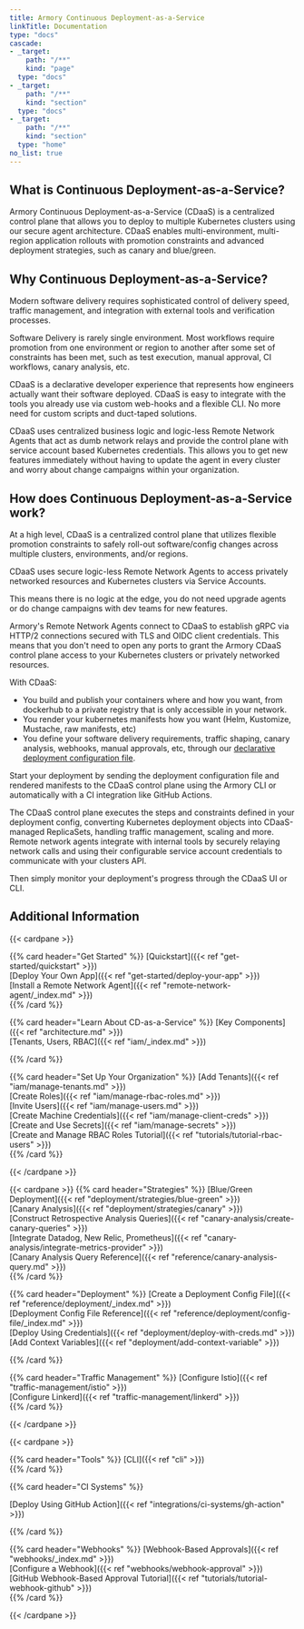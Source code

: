```yaml
---
title: Armory Continuous Deployment-as-a-Service
linkTitle: Documentation
type: "docs"
cascade:
- _target:
    path: "/**"
    kind: "page"
  type: "docs"
- _target:
    path: "/**"
    kind: "section"
  type: "docs"
- _target:
    path: "/**"
    kind: "section"
  type: "home"
no_list: true
---
```


## What is Continuous Deployment-as-a-Service?
Armory Continuous Deployment-as-a-Service (CDaaS) is a centralized control plane that allows you to deploy to multiple Kubernetes clusters using our secure agent architecture. CDaaS enables multi-environment, multi-region application rollouts with promotion constraints and advanced deployment strategies, such as canary and blue/green.

## Why Continuous Deployment-as-a-Service?
Modern software delivery requires sophisticated control of delivery speed, traffic management, and integration with external tools and verification processes. 

Software Delivery is rarely single environment. Most workflows require promotion from one environment or region to another after some set of constraints has been met, such as test execution, manual approval, CI workflows, canary analysis, etc.

CDaaS is a declarative developer experience that represents how engineers actually want their software deployed. CDaaS is easy to integrate with the tools you already use via custom web-hooks and a flexible CLI. No more need for custom scripts and duct-taped solutions.

CDaaS uses centralized business logic and logic-less Remote Network Agents that act as dumb network relays and provide the control plane with service account based Kubernetes credentials. This allows you to get new features immediately without having to update the agent in every cluster and worry about change campaigns within your organization.  

## How does Continuous Deployment-as-a-Service work?
At a high level, CDaaS is a centralized control plane that utilizes flexible promotion constraints to safely roll-out software/config changes across multiple clusters, environments, and/or regions.

CDaaS uses secure logic-less Remote Network Agents to access privately networked resources and Kubernetes clusters via Service Accounts.

This means there is no logic at the edge, you do not need upgrade agents or do change campaigns with dev teams for new features.

Armory's Remote Network Agents connect to CDaaS to establish gRPC via HTTP/2 connections secured with TLS and OIDC client credentials. This means that you don't need to open any ports to grant the Armory CDaaS control plane access to your Kubernetes clusters or privately networked resources.

With CDaaS:
- You build and publish your containers where and how you want, from dockerhub to a private registry that is only accessible in your network.
- You render your kubernetes manifests how you want (Helm, Kustomize, Mustache, raw manifests, etc) 
- You define your software delivery requirements, traffic shaping, canary analysis, webhooks, manual approvals, etc, through our [declarative deployment configuration file]().

Start your deployment by sending the deployment configuration file and rendered manifests to the CDaaS control plane using the Armory CLI or automatically with a CI integration like GitHub Actions.

The CDaaS control plane executes the steps and constraints defined in your deployment config, converting Kubernetes deployment objects into CDaaS-managed ReplicaSets, handling traffic management, scaling and more. Remote network agents integrate with internal tools by securely relaying network calls and using their configurable service account credentials to communicate with your clusters API.

Then simply monitor your deployment's progress through the CDaaS UI or CLI.

## Additional Information


<!-- linkWithLinkTitle didn't render correctly inside the cardpane cards so hard-code link title and use ref -->

{{< cardpane >}}

{{% card header="Get Started" %}}
[Quickstart]({{< ref "get-started/quickstart" >}})</br>
[Deploy Your Own App]({{< ref "get-started/deploy-your-app" >}})</br>
[Install a Remote Network Agent]({{<  ref "remote-network-agent/_index.md" >}})</br>
{{% /card %}}

{{% card header="Learn About CD-as-a-Service" %}}
[Key Components]({{<  ref "architecture.md" >}})</br>
[Tenants, Users, RBAC]({{<  ref "iam/_index.md" >}})</br>

{{% /card %}}

{{% card header="Set Up Your Organization" %}}
[Add Tenants]({{<  ref "iam/manage-tenants.md" >}})</br>
[Create Roles]({{<  ref "iam/manage-rbac-roles.md" >}})</br>
[Invite Users]({{<  ref "iam/manage-users.md" >}})</br>
[Create Machine Credentials]({{< ref "iam/manage-client-creds" >}})</br>
[Create and Use Secrets]({{< ref "iam/manage-secrets" >}})</br>
[Create and Manage RBAC Roles Tutorial]({{<  ref "tutorials/tutorial-rbac-users" >}})</br>
{{% /card %}}

{{< /cardpane >}}

{{< cardpane >}}
{{% card header="Strategies" %}}
[Blue/Green Deployment]({{< ref "deployment/strategies/blue-green" >}})</br>
[Canary Analysis]({{< ref "deployment/strategies/canary" >}})</br>
[Construct Retrospective Analysis Queries]({{< ref "canary-analysis/create-canary-queries" >}})</br>
[Integrate Datadog, New Relic, Prometheus]({{< ref "canary-analysis/integrate-metrics-provider" >}})</br>
[Canary Analysis Query Reference]({{< ref "reference/canary-analysis-query.md" >}})</br>
{{% /card %}}

{{% card header="Deployment" %}}
[Create a Deployment Config File]({{< ref "reference/deployment/_index.md" >}})</br>
[Deployment Config File Reference]({{< ref "reference/deployment/config-file/_index.md" >}})</br>
[Deploy Using Credentials]({{< ref "deployment/deploy-with-creds.md" >}})</br>
[Add Context Variables]({{< ref "deployment/add-context-variable" >}})</br>

{{% /card %}}

{{% card header="Traffic Management" %}}
[Configure Istio]({{< ref "traffic-management/istio" >}})</br>
[Configure Linkerd]({{< ref "traffic-management/linkerd" >}})</br>
{{% /card %}}

{{< /cardpane >}}

{{< cardpane >}}

{{% card header="Tools" %}}
[CLI]({{< ref "cli" >}})</br>
{{% /card %}}

{{% card header="CI Systems" %}}

[Deploy Using GitHub Action]({{< ref "integrations/ci-systems/gh-action" >}})</br>

{{% /card %}}

{{% card header="Webhooks" %}}
[Webhook-Based Approvals]({{< ref "webhooks/_index.md" >}})</br>
[Configure a Webhook]({{< ref "webhooks/webhook-approval" >}})</br>
[GitHub Webhook-Based Approval Tutorial]({{<  ref "tutorials/tutorial-webhook-github" >}})</br>
{{% /card %}}

{{< /cardpane >}}


 <style>
li #m-deployment-li {
  border-bottom: 1px solid #CECFD1; /* Set the color and thickness of the divider */
  margin-bottom: 12px; !important

}
</style>


